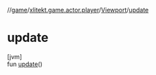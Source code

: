 //[game](../../../index.md)/[xlitekt.game.actor.player](../index.md)/[Viewport](index.md)/[update](update.md)

# update

[jvm]\
fun [update](update.md)()
